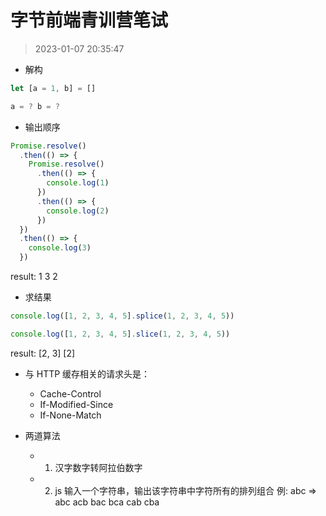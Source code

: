 # 字节前端青训营笔试

> 2023-01-07 20:35:47

- 解构

```js
let [a = 1, b] = []

a = ? b = ?
```

- 输出顺序

```js
Promise.resolve()
  .then(() => {
    Promise.resolve()
      .then(() => {
        console.log(1)
      })
      .then(() => {
        console.log(2)
      })
  })
  .then(() => {
    console.log(3)
  })
```

result: 1 3 2

- 求结果

```js
console.log([1, 2, 3, 4, 5].splice(1, 2, 3, 4, 5))

console.log([1, 2, 3, 4, 5].slice(1, 2, 3, 4, 5))
```

result: [2, 3] [2]

- 与 HTTP 缓存相关的请求头是：

  - Cache-Control
  - If-Modified-Since
  - If-None-Match

- 两道算法
  - 1. 汉字数字转阿拉伯数字
  - 2. js 输入一个字符串，输出该字符串中字符所有的排列组合
       例: abc => abc acb bac bca cab cba
